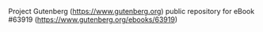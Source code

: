 Project Gutenberg (https://www.gutenberg.org) public repository for
eBook #63919 (https://www.gutenberg.org/ebooks/63919)
